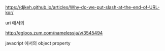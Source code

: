 https://djkeh.github.io/articles/Why-do-we-put-slash-at-the-end-of-URL-kor/

uri 애서의 

http://egloos.zum.com/namelessja/v/3545494

javacript 에서의 object property